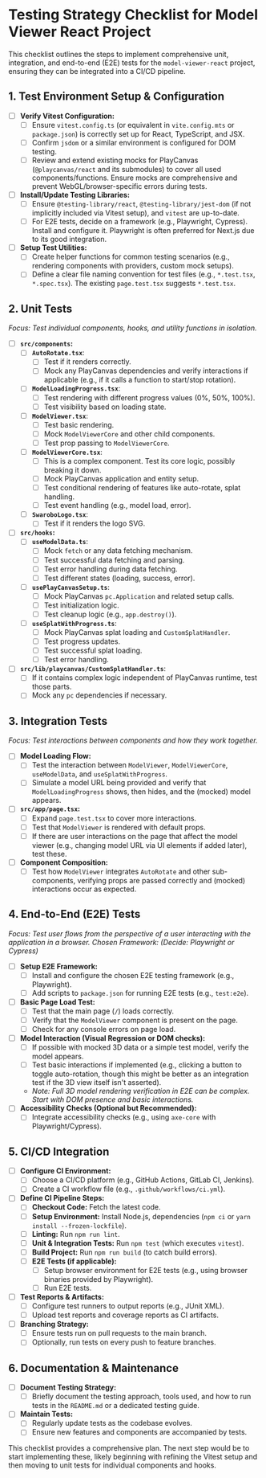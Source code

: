 # Testing Strategy Checklist for Model Viewer React Project

This checklist outlines the steps to implement comprehensive unit, integration, and end-to-end (E2E) tests for the `model-viewer-react` project, ensuring they can be integrated into a CI/CD pipeline.

## 1. Test Environment Setup & Configuration

-   [ ] **Verify Vitest Configuration:**
    -   [ ] Ensure `vitest.config.ts` (or equivalent in `vite.config.mts` or `package.json`) is correctly set up for React, TypeScript, and JSX.
    -   [ ] Confirm `jsdom` or a similar environment is configured for DOM testing.
    -   [ ] Review and extend existing mocks for PlayCanvas (`@playcanvas/react` and its submodules) to cover all used components/functions. Ensure mocks are comprehensive and prevent WebGL/browser-specific errors during tests.
-   [ ] **Install/Update Testing Libraries:**
    -   [ ] Ensure `@testing-library/react`, `@testing-library/jest-dom` (if not implicitly included via Vitest setup), and `vitest` are up-to-date.
    -   [ ] For E2E tests, decide on a framework (e.g., Playwright, Cypress). Install and configure it. Playwright is often preferred for Next.js due to its good integration.
-   [ ] **Setup Test Utilities:**
    -   [ ] Create helper functions for common testing scenarios (e.g., rendering components with providers, custom mock setups).
    -   [ ] Define a clear file naming convention for test files (e.g., `*.test.tsx`, `*.spec.tsx`). The existing `page.test.tsx` suggests `*.test.tsx`.

## 2. Unit Tests

*Focus: Test individual components, hooks, and utility functions in isolation.*

-   [ ] **`src/components`:**
    -   [ ] **`AutoRotate.tsx`**:
        -   [ ] Test if it renders correctly.
        -   [ ] Mock any PlayCanvas dependencies and verify interactions if applicable (e.g., if it calls a function to start/stop rotation).
    -   [ ] **`ModelLoadingProgress.tsx`**:
        -   [ ] Test rendering with different progress values (0%, 50%, 100%).
        -   [ ] Test visibility based on loading state.
    -   [ ] **`ModelViewer.tsx`**:
        -   [ ] Test basic rendering.
        -   [ ] Mock `ModelViewerCore` and other child components.
        -   [ ] Test prop passing to `ModelViewerCore`.
    -   [ ] **`ModelViewerCore.tsx`**:
        -   [ ] This is a complex component. Test its core logic, possibly breaking it down.
        -   [ ] Mock PlayCanvas application and entity setup.
        -   [ ] Test conditional rendering of features like auto-rotate, splat handling.
        -   [ ] Test event handling (e.g., model load, error).
    -   [ ] **`SwaroboLogo.tsx`**:
        -   [ ] Test if it renders the logo SVG.
-   [ ] **`src/hooks`:**
    -   [ ] **`useModelData.ts`**:
        -   [ ] Mock `fetch` or any data fetching mechanism.
        -   [ ] Test successful data fetching and parsing.
        -   [ ] Test error handling during data fetching.
        -   [ ] Test different states (loading, success, error).
    -   [ ] **`usePlayCanvasSetup.ts`**:
        -   [ ] Mock PlayCanvas `pc.Application` and related setup calls.
        -   [ ] Test initialization logic.
        -   [ ] Test cleanup logic (e.g., `app.destroy()`).
    -   [ ] **`useSplatWithProgress.ts`**:
        -   [ ] Mock PlayCanvas splat loading and `CustomSplatHandler`.
        -   [ ] Test progress updates.
        -   [ ] Test successful splat loading.
        -   [ ] Test error handling.
-   [ ] **`src/lib/playcanvas/CustomSplatHandler.ts`**:
    -   [ ] If it contains complex logic independent of PlayCanvas runtime, test those parts.
    -   [ ] Mock any `pc` dependencies if necessary.

## 3. Integration Tests

*Focus: Test interactions between components and how they work together.*

-   [ ] **Model Loading Flow:**
    -   [ ] Test the interaction between `ModelViewer`, `ModelViewerCore`, `useModelData`, and `useSplatWithProgress`.
    -   [ ] Simulate a model URL being provided and verify that `ModelLoadingProgress` shows, then hides, and the (mocked) model appears.
-   [ ] **`src/app/page.tsx`:**
    -   [ ] Expand `page.test.tsx` to cover more interactions.
    -   [ ] Test that `ModelViewer` is rendered with default props.
    -   [ ] If there are user interactions on the page that affect the model viewer (e.g., changing model URL via UI elements if added later), test these.
-   [ ] **Component Composition:**
    -   [ ] Test how `ModelViewer` integrates `AutoRotate` and other sub-components, verifying props are passed correctly and (mocked) interactions occur as expected.

## 4. End-to-End (E2E) Tests

*Focus: Test user flows from the perspective of a user interacting with the application in a browser.*
*Chosen Framework: (Decide: Playwright or Cypress)*

-   [ ] **Setup E2E Framework:**
    -   [ ] Install and configure the chosen E2E testing framework (e.g., Playwright).
    -   [ ] Add scripts to `package.json` for running E2E tests (e.g., `test:e2e`).
-   [ ] **Basic Page Load Test:**
    -   [ ] Test that the main page (`/`) loads correctly.
    -   [ ] Verify that the `ModelViewer` component is present on the page.
    -   [ ] Check for any console errors on page load.
-   [ ] **Model Interaction (Visual Regression or DOM checks):**
    -   [ ] If possible with mocked 3D data or a simple test model, verify the model appears.
    -   [ ] Test basic interactions if implemented (e.g., clicking a button to toggle auto-rotation, though this might be better as an integration test if the 3D view itself isn't asserted).
    -   *Note: Full 3D model rendering verification in E2E can be complex. Start with DOM presence and basic interactions.*
-   [ ] **Accessibility Checks (Optional but Recommended):**
    -   [ ] Integrate accessibility checks (e.g., using `axe-core` with Playwright/Cypress).

## 5. CI/CD Integration

-   [ ] **Configure CI Environment:**
    -   [ ] Choose a CI/CD platform (e.g., GitHub Actions, GitLab CI, Jenkins).
    -   [ ] Create a CI workflow file (e.g., `.github/workflows/ci.yml`).
-   [ ] **Define CI Pipeline Steps:**
    -   [ ] **Checkout Code:** Fetch the latest code.
    -   [ ] **Setup Environment:** Install Node.js, dependencies (`npm ci` or `yarn install --frozen-lockfile`).
    -   [ ] **Linting:** Run `npm run lint`.
    -   [ ] **Unit & Integration Tests:** Run `npm test` (which executes `vitest`).
    -   [ ] **Build Project:** Run `npm run build` (to catch build errors).
    -   [ ] **E2E Tests (if applicable):**
        -   [ ] Setup browser environment for E2E tests (e.g., using browser binaries provided by Playwright).
        -   [ ] Run E2E tests.
-   [ ] **Test Reports & Artifacts:**
    -   [ ] Configure test runners to output reports (e.g., JUnit XML).
    -   [ ] Upload test reports and coverage reports as CI artifacts.
-   [ ] **Branching Strategy:**
    -   [ ] Ensure tests run on pull requests to the main branch.
    -   [ ] Optionally, run tests on every push to feature branches.

## 6. Documentation & Maintenance

-   [ ] **Document Testing Strategy:**
    -   [ ] Briefly document the testing approach, tools used, and how to run tests in the `README.md` or a dedicated testing guide.
-   [ ] **Maintain Tests:**
    -   [ ] Regularly update tests as the codebase evolves.
    -   [ ] Ensure new features and components are accompanied by tests.

This checklist provides a comprehensive plan. The next step would be to start implementing these, likely beginning with refining the Vitest setup and then moving to unit tests for individual components and hooks.
